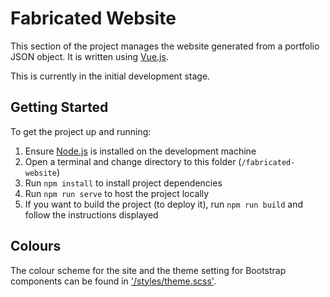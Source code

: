 # Fabricated Website
This section of the project manages the website generated from a portfolio JSON object. It is written using [Vue.js](https://vuejs.org/).

This is currently in the initial development stage.

## Getting Started
To get the project up and running:

1. Ensure [Node.js](https://nodejs.org) is installed on the development machine
2. Open a terminal and change directory to this folder (`/fabricated-website`)
3. Run `npm install` to install project dependencies
4. Run `npm run serve` to host the project locally
5. If you want to build the project (to deploy it), run `npm run build` and follow the instructions displayed

## Colours
The colour scheme for the site and the theme setting for Bootstrap components can be found in ['/styles/theme.scss']('/styles/theme.scss').